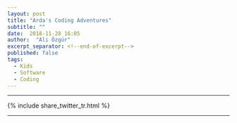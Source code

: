 ```yaml
---
layout: post
title: "Arda's Coding Adventures"
subtitle: ""
date:  2018-11-28 16:05
author:  "Ali Özgür"
excerpt_separator: <!--end-of-excerpt-->
published: false
tags: 
  - Kids
  - Software
  - Coding
---
```



<!--end-of-excerpt-->



***
{% include share_twitter_tr.html %}

***
